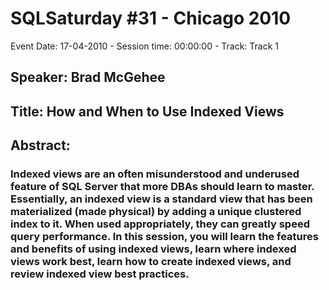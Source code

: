 # SQLSaturday #31 - Chicago 2010
Event Date: 17-04-2010 - Session time: 00:00:00 - Track: Track 1
## Speaker: Brad McGehee
## Title: How and When to Use Indexed Views
## Abstract:
### Indexed views are an often misunderstood and underused feature of SQL Server that more DBAs should learn to master. Essentially, an indexed view is a standard view that has been materialized (made physical) by adding a unique clustered index to it. When used appropriately, they can greatly speed query performance. In this session, you will learn the features and benefits of using indexed views, learn where indexed views work best, learn how to create indexed views, and review indexed view best practices.

